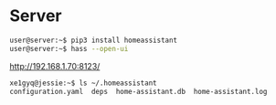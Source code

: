 # Server

```sh
user@server:~$ pip3 install homeassistant
user@server:~$ hass --open-ui
```

http://192.168.1.70:8123/

```sh
xe1gyq@jessie:~$ ls ~/.homeassistant
configuration.yaml  deps  home-assistant.db  home-assistant.log
```